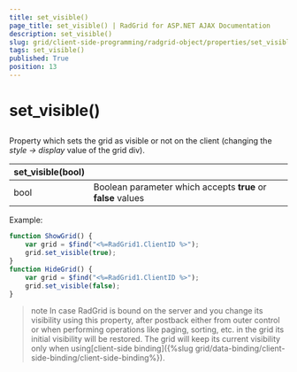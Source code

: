 ```yaml
---
title: set_visible()
page_title: set_visible() | RadGrid for ASP.NET AJAX Documentation
description: set_visible()
slug: grid/client-side-programming/radgrid-object/properties/set_visible()
tags: set_visible()
published: True
position: 13
---
```


# set_visible()



## 

Property which sets the grid as visible or not on the client (changing the *style -> display* value of the grid div).


|  **set_visible(bool)**  |  |
| ------ | ------ |
|bool|Boolean parameter which accepts **true** or **false** values|

Example:

````JavaScript
function ShowGrid() {
    var grid = $find("<%=RadGrid1.ClientID %>");
    grid.set_visible(true);
}
function HideGrid() {
    var grid = $find("<%=RadGrid1.ClientID %>");
    grid.set_visible(false);
}
````



>note  In case RadGrid is bound on the server and you change its visibility using this property, after postback either from outer control or when performing operations like paging, sorting, etc. in the grid its initial visibility will be restored. The grid will keep its current visibility only when using[client-side binding]({%slug grid/data-binding/client-side-binding/client-side-binding%}).
>

